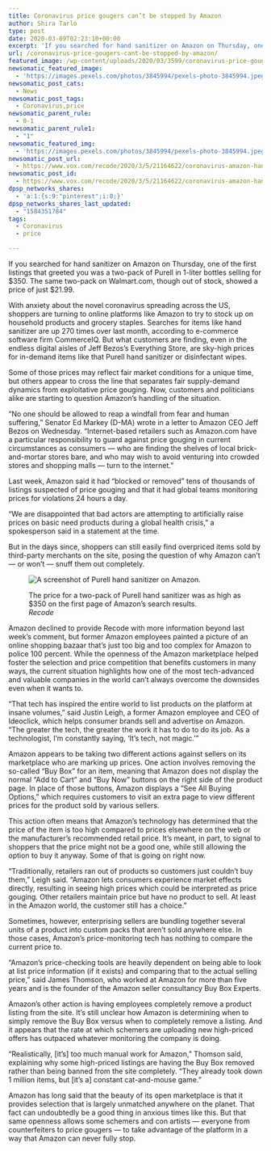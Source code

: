 ```yaml
---
title: Coronavirus price gougers can’t be stopped by Amazon
author: Shira Tarlo
type: post
date: 2020-03-09T02:23:10+00:00
excerpt: 'If you searched for hand sanitizer on Amazon on Thursday, one of the first listings that greeted you was a two-pack of Purell in 1-liter bottles selling for $350. The same two-pack on Walmart.com, though out of stock, showed a price of just $21.99. With anxiety about the novel coronavirus spreading across the US, shoppers&hellip;'
url: /coronavirus-price-gougers-cant-be-stopped-by-amazon/
featured_image: /wp-content/uploads/2020/03/3599/coronavirus-price-gougers-cant-be-stopped-by-amazon.jpeg
newsomatic_featured_image:
  - 'https://images.pexels.com/photos/3845994/pexels-photo-3845994.jpeg?auto=compress&#038;cs=tinysrgb&#038;h=650&#038;w=940'
newsomatic_post_cats:
  - News
newsomatic_post_tags:
  - Coronavirus,price
newsomatic_parent_rule:
  - 0-1
newsomatic_parent_rule1:
  - "1"
newsomatic_featured_img:
  - 'https://images.pexels.com/photos/3845994/pexels-photo-3845994.jpeg?auto=compress&#038;cs=tinysrgb&#038;h=650&#038;w=940'
newsomatic_post_url:
  - https://www.vox.com/recode/2020/3/5/21164622/coronavirus-amazon-hand-sanitizer-price-gouging
newsomatic_post_id:
  - https://www.vox.com/recode/2020/3/5/21164622/coronavirus-amazon-hand-sanitizer-price-gouging
dpsp_networks_shares:
  - 'a:1:{s:9:"pinterest";i:0;}'
dpsp_networks_shares_last_updated:
  - "1584351784"
tags:
  - Coronavirus
  - price

---
```

<div class="c-entry-content">
  <p id="EeT5Lw">
    If you searched for hand sanitizer on Amazon on Thursday, one of the first listings that greeted you was a two-pack of Purell in 1-liter bottles selling for $350. The same two-pack on Walmart.com, though out of stock, showed a price of just $21.99.
  </p>
  
  <p id="KI5t4i">
    With anxiety about the novel coronavirus spreading across the US, shoppers are turning to online platforms like Amazon to try to stock up on household products and grocery staples. Searches for items like hand sanitizer are up 270 times over last month, according to e-commerce software firm CommerceIQ. But what customers are finding, even in the endless digital aisles of Jeff Bezos’s Everything Store, are sky-high prices for in-demand items like that Purell hand sanitizer or disinfectant wipes.
  </p>
  
  <p id="XxaTig">
    Some of those prices may reflect fair market conditions for a unique time, but others appear to cross the line that separates fair supply-demand dynamics from exploitative price gouging. Now, customers and politicians alike are starting to question Amazon’s handling of the situation.
  </p>
  
  <p id="b340We">
    “No one should be allowed to reap a windfall from fear and human suffering,” Senator Ed Markey (D-MA) wrote in a letter to Amazon CEO Jeff Bezos on Wednesday. “Internet-based retailers such as Amazon.com have a particular responsibility to guard against price gouging in current circumstances as consumers — who are finding the shelves of local brick-and-mortar stores bare, and who may wish to avoid venturing into crowded stores and shopping malls — turn to the internet.”
  </p>
  
  <p id="o0kXs5">
    Last week, Amazon said it had “blocked or removed” tens of thousands of listings suspected of price gouging and that it had global teams monitoring prices for violations 24 hours a day.
  </p>
  
  <p id="2d80Iu">
    “We are disappointed that bad actors are attempting to artificially raise prices on basic need products during a global health crisis,” a spokesperson said in a statement at the time.
  </p>
  
  <p id="EdBOTO">
    But in the days since, shoppers can still easily find overpriced items sold by third-party merchants on the site, posing the question of why Amazon can’t — or won’t — snuff them out completely.
  </p><figure class="e-image">
  
  <span class="e-image__inner"> <span class="e-image__image" data-original="https://cdn.vox-cdn.com/uploads/chorus_asset/file/19770209/Screen_Shot_2020_03_05_at_1.30.12_PM.png"> <picture class="c-picture" data-cid="site/picture_element-1583719636_4703_627166" data-cdata='{"asset_id":19770209,"ratio":"*"}'><source type="image/webp"><img alt="A screenshot of Purell hand sanitizer on Amazon." data-upload-width="1770" src="https://cdn.vox-cdn.com/thumbor/beR8wdUW3p6pGdvr_TqpgZWwG_A=/0x0:1770x942/1200x0/filters:focal(0x0:1770x942):no_upscale()/cdn.vox-cdn.com/uploads/chorus_asset/file/19770209/Screen_Shot_2020_03_05_at_1.30.12_PM.png" /></source></picture></span> </span> <span class="e-image__meta"><figcaption>The price for a two-pack of Purell hand sanitizer was as high as $350 on the first page of Amazon’s search results.</figcaption><cite>Recode</cite> </span> </figure> 
  
  <p id="DbWCGv">
    Amazon declined to provide Recode with more information beyond last week’s comment, but former Amazon employees painted a picture of an online shopping bazaar that’s just too big and too complex for Amazon to police 100 percent. While the openness of the Amazon marketplace helped foster the selection and price competition that benefits customers in many ways, the current situation highlights how one of the most tech-advanced and valuable companies in the world can’t always overcome the downsides even when it wants to.
  </p>
  
  <p id="9NEJgb">
    “That tech has inspired the entire world to list products on the platform at insane volumes,” said Justin Leigh, a former Amazon employee and CEO of Ideoclick, which helps consumer brands sell and advertise on Amazon. “The greater the tech, the greater the work it has to do to do its job. As a technologist, I’m constantly saying, ‘It’s tech, not magic.’”
  </p>
  
  <p id="Y79r82">
    Amazon appears to be taking two different actions against sellers on its marketplace who are marking up prices. One action involves removing the so-called “Buy Box” for an item, meaning that Amazon does not display the normal “Add to Cart” and “Buy Now” buttons on the right side of the product page. In place of those buttons, Amazon displays a “See All Buying Options,” which requires customers to visit an extra page to view different prices for the product sold by various sellers.
  </p>
  
  <p id="3Rmc80">
    This action often means that Amazon’s technology has determined that the price of the item is too high compared to prices elsewhere on the web or the manufacturer’s recommended retail price. It’s meant, in part, to signal to shoppers that the price might not be a good one, while still allowing the option to buy it anyway. Some of that is going on right now.
  </p>
  
  <p id="vgFl26">
    “Traditionally, retailers ran out of products so customers just couldn’t buy them,” Leigh said. “Amazon lets consumers experience market effects directly, resulting in seeing high prices which could be interpreted as price gouging. Other retailers maintain price but have no product to sell. At least in the Amazon world, the customer still has a choice.”
  </p>
  
  <p id="oqbbP6">
    Sometimes, however, enterprising sellers are bundling together several units of a product into custom packs that aren’t sold anywhere else. In those cases, Amazon’s price-monitoring tech has nothing to compare the current price to.
  </p>
  
  <p id="pNFMv8">
    “Amazon’s price-checking tools are heavily dependent on being able to look at list price information (if it exists) and comparing that to the actual selling price,” said James Thomson, who worked at Amazon for more than five years and is the founder of the Amazon seller consultancy Buy Box Experts.
  </p>
  
  <p id="ogpoTG">
    Amazon’s other action is having employees completely remove a product listing from the site. It’s still unclear how Amazon is determining when to simply remove the Buy Box versus when to completely remove a listing. And it appears that the rate at which schemers are uploading new high-priced offers has outpaced whatever monitoring the company is doing.
  </p>
  
  <p id="4bWYvj">
    “Realistically, [it’s] too much manual work for Amazon,” Thomson said, explaining why some high-priced listings are having the Buy Box removed rather than being banned from the site completely. “They already took down 1 million items, but [it’s a] constant cat-and-mouse game.”
  </p>
  
  <p id="gtfiSZ">
    Amazon has long said that the beauty of its open marketplace is that it provides selection that is largely unmatched anywhere on the planet. That fact can undoubtedly be a good thing in anxious times like this. But that same openness allows some schemers and con artists — everyone from counterfeiters to price gougers — to take advantage of the platform in a way that Amazon can never fully stop.
  </p></p>
</div>